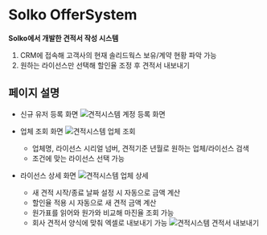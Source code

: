 # Solko OfferSystem

__Solko에서 개발한 견적서 작성 시스템__
1. CRM에 접속해 고객사의 현재 솔리드웍스 보유/계약 현황 파악 가능
2. 원하는 라이선스만 선택해 할인율 조정 후 견적서 내보내기

## 페이지 설명

- 신규 유저 등록 화면 ![견적시스템 계정 등록 화면](https://github.com/jhpark1014/Solko_OfferSystem/assets/99851347/d25a1ab0-54f7-45c8-ac23-755d7ca91d38)

- 업체 조회 화면 ![견적시스템 업체 조회](https://github.com/jhpark1014/Solko_OfferSystem/assets/99851347/4393b992-0844-48fe-8377-9d33efcab2c6)
  - 업체명, 라이선스 시리얼 넘버, 견적기준 년월로 원하는 업체/라이선스 검색
  - 조건에 맞는 라이선스 선택 가능

- 라이선스 상세 화면 ![견적시스템 업체 상세](https://github.com/jhpark1014/Solko_OfferSystem/assets/99851347/b9eece5c-56a4-4a38-8d8a-7ee55c80d9d5)
  - 새 견적 시작/종료 날짜 설정 시 자동으로 금액 계산
  - 할인율 적용 시 자동으로 새 견적 금액 계산
  - 원가표를 읽어와 원가와 비교해 마진율 조회 가능
  - 회사 견적서 양식에 맞춰 엑셀로 내보내기 가능 ![견적시스템 견적서 내보내기](https://github.com/jhpark1014/Solko_OfferSystem/assets/99851347/9cea704f-12eb-4473-9fba-fb47eaca3af0)

